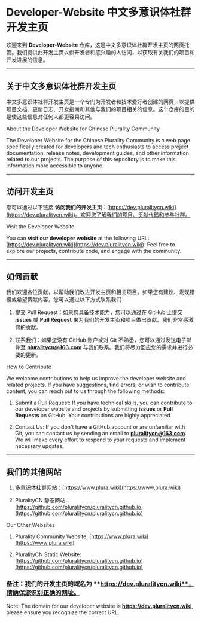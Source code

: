 # Developer-Website 中文多意识体社群开发主页

欢迎来到 **Developer-Website** 仓库，这是中文多意识体社群开发主页的网页托管。我们提供此开发主页以供开发者和感兴趣的人访问，以获取有关我们的项目和开发进展的信息。

---

## 关于中文多意识体社群开发主页

中文多意识体社群开发主页是一个专门为开发者和技术爱好者创建的网页，以提供项目文档、更新日志、开发指南和其他与我们的项目相关的信息。这个仓库的目的是使这些信息对任何人都更容易访问。

About the Developer Website for Chinese Plurality Community

The Developer Website for the Chinese Plurality Community is a web page specifically created for developers and tech enthusiasts to access project documentation, release notes, development guides, and other information related to our projects. The purpose of this repository is to make this information more accessible to anyone.

---

## 访问开发主页

您可以通过以下链接 **访问我们的开发主页**：[https://dev.pluralitycn.wiki](https://dev.pluralitycn.wiki)。欢迎您了解我们的项目、贡献代码和参与社群。

Visit the Developer Website

You can **visit our developer website** at the following URL: [https://dev.pluralitycn.wiki](https://dev.pluralitycn.wiki). Feel free to explore our projects, contribute code, and engage with the community.

---

## 如何贡献

我们欢迎各位贡献，以帮助我们改进开发主页和相关项目。如果您有建议、发现错误或希望贡献内容，您可以通过以下方式联系我们：

1. 提交 Pull Request：如果您具备技术能力，您可以通过在 GitHub 上提交 **issues** 或 **Pull Request** 来为我们的开发主页和项目做出贡献。我们非常感激您的贡献。

2. 联系我们：如果您没有 GitHub 账户或对 Git 不熟悉，您可以通过发送电子邮件至 **pluralitycn@163.com** 与我们联系。我们将尽力回应您的需求并进行必要的更新。

How to Contribute

We welcome contributions to help us improve the developer website and related projects. If you have suggestions, find errors, or wish to contribute content, you can reach out to us through the following methods:

1. Submit a Pull Request: If you have technical skills, you can contribute to our developer website and projects by submitting **issues** or **Pull Requests** on GitHub. Your contributions are highly appreciated.

2. Contact Us: If you don't have a GitHub account or are unfamiliar with Git, you can contact us by sending an email to **pluralitycn@163.com**. We will make every effort to respond to your requests and implement necessary updates.

---

## 我们的其他网站

1. 多意识体社群网站：[https://www.plura.wiki](https://www.plura.wiki)

2. PluralityCN 静态网站：[https://github.com/pluralitycn/pluralitycn.github.io](https://github.com/pluralitycn/pluralitycn.github.io)

Our Other Websites

1. Plurality Community Website: [https://www.plura.wiki](https://www.plura.wiki)

2. PluralityCN Static Website: [https://github.com/pluralitycn/pluralitycn.github.io](https://github.com/pluralitycn/pluralitycn.github.io)

### 备注：我们的开发主页的域名为 **https://dev.pluralitycn.wiki**，请确保您识别正确的网址。

Note: The domain for our developer website is **https://dev.pluralitycn.wiki**, please ensure you recognize the correct URL.
